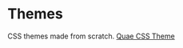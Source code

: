 # Themes

CSS themes made from scratch.
<a href="https://isamardzija.github.io/Themes/Quae/index.html">Quae CSS Theme</a>
